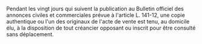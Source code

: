 Pendant les vingt jours qui suivent la publication au Bulletin officiel des annonces civiles et commerciales prévue à l'article L. 141-12, une copie authentique ou l'un des originaux de l'acte de vente est tenu, au domicile élu, à la disposition de tout créancier opposant ou inscrit pour être consulté sans déplacement. 

